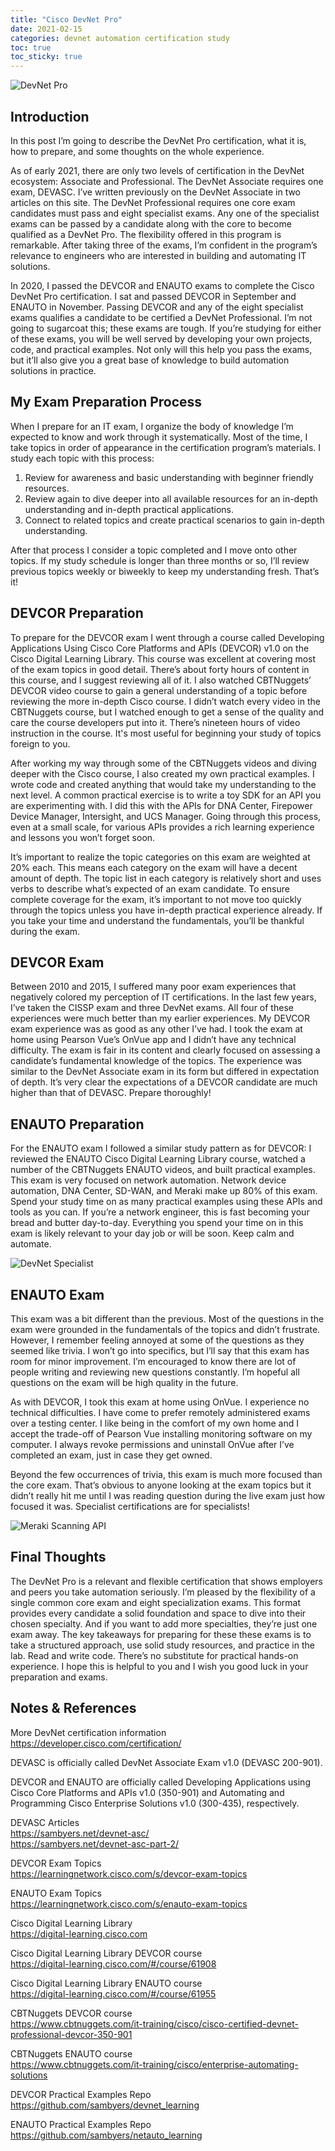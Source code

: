 ```yaml
---
title: "Cisco DevNet Pro"
date: 2021-02-15
categories: devnet automation certification study
toc: true
toc_sticky: true
---
```


![DevNet Pro](../assets/images/devnetpro.png)

## Introduction

In this post I’m going to describe the DevNet Pro certification, what it is, how to prepare, and some thoughts on the whole experience.

As of early 2021, there are only two levels of certification in the DevNet ecosystem: Associate and Professional. The DevNet Associate requires one exam, DEVASC. I’ve written previously on the DevNet Associate in two articles on this site. The DevNet Professional requires one core exam candidates must pass and eight specialist exams. Any one of the specialist exams can be passed by a candidate along with the core to become qualified as a DevNet Pro. The flexibility offered in this program is remarkable. After taking three of the exams, I’m confident in the program’s relevance to engineers who are interested in building and automating IT solutions.

In 2020, I passed the DEVCOR and ENAUTO exams to complete the Cisco DevNet Pro certification. I sat and passed DEVCOR in September and ENAUTO in November. Passing DEVCOR and any of the eight specialist exams qualifies a candidate to be certified a DevNet Professional. I’m not going to sugarcoat this; these exams are tough. If you’re studying for either of these exams, you will be well served by developing your own projects, code, and practical examples. Not only will this help you pass the exams, but it’ll also give you a great base of knowledge to build automation solutions in practice.

## My Exam Preparation Process

When I prepare for an IT exam, I organize the body of knowledge I’m expected to know and work through it systematically. Most of the time, I take topics in order of appearance in the certification program’s materials. I study each topic with this process:

1) Review for awareness and basic understanding with beginner friendly resources.
2) Review again to dive deeper into all available resources for an in-depth understanding and in-depth practical applications.
3) Connect to related topics and create practical scenarios to gain in-depth understanding.

After that process I consider a topic completed and I move onto other topics. If my study schedule is longer than three months or so, I’ll review previous topics weekly or biweekly to keep my understanding fresh. That’s it!

## DEVCOR Preparation

To prepare for the DEVCOR exam I went through a course called Developing Applications Using Cisco Core Platforms and APIs (DEVCOR) v1.0 on the Cisco Digital Learning Library. This course was excellent at covering most of the exam topics in good detail. There’s about forty hours of content in this course, and I suggest reviewing all of it. I also watched CBTNuggets’ DEVCOR video course to gain a general understanding of a topic before reviewing the more in-depth Cisco course. I didn’t watch every video in the CBTNuggets course, but I watched enough to get a sense of the quality and care the course developers put into it. There’s nineteen hours of video instruction in the course. It's most useful for beginning your study of topics foreign to you.

After working my way through some of the CBTNuggets videos and diving deeper with the Cisco course, I also created my own practical examples. I wrote code and created anything that would take my understanding to the next level. A common practical exercise is to write a toy SDK for an API you are experimenting with. I did this with the APIs for DNA Center, Firepower Device Manager, Intersight, and UCS Manager. Going through this process, even at a small scale, for various APIs provides a rich learning experience and lessons you won’t forget soon.

It’s important to realize the topic categories on this exam are weighted at 20% each. This means each category on the exam will have a decent amount of depth. The topic list in each category is relatively short and uses verbs to describe what’s expected of an exam candidate. To ensure complete coverage for the exam, it’s important to not move too quickly through the topics unless you have in-depth practical experience already. If you take your time and understand the fundamentals, you’ll be thankful during the exam.

## DEVCOR Exam

Between 2010 and 2015, I suffered many poor exam experiences that negatively colored my perception of IT certifications. In the last few years, I’ve taken the CISSP exam and three DevNet exams. All four of these experiences were much better than my earlier experiences. My DEVCOR exam experience was as good as any other I’ve had. I took the exam at home using Pearson Vue’s OnVue app and I didn’t have any technical difficulty. The exam is fair in its content and clearly focused on assessing a candidate’s fundamental knowledge of the topics. The experience was similar to the DevNet Associate exam in its form but differed in expectation of depth. It’s very clear the expectations of a DEVCOR candidate are much higher than that of DEVASC. Prepare thoroughly!

## ENAUTO Preparation

For the ENAUTO exam I followed a similar study pattern as for DEVCOR: I reviewed the ENAUTO Cisco Digital Learning Library course, watched a number of the CBTNuggets ENAUTO videos, and built practical examples. This exam is very focused on network automation. Network device automation, DNA Center, SD-WAN, and Meraki make up 80% of this exam. Spend your study time on as many practical examples using these APIs and tools as you can. If you’re a network engineer, this is fast becoming your bread and butter day-to-day. Everything you spend your time on in this exam is likely relevant to your day job or will be soon. Keep calm and automate.

![DevNet Specialist](../assets/images/devnetspec.png)

## ENAUTO Exam

This exam was a bit different than the previous. Most of the questions in the exam were grounded in the fundamentals of the topics and didn’t frustrate. However, I remember feeling annoyed at some of the questions as they seemed like trivia. I won’t go into specifics, but I’ll say that this exam has room for minor improvement. I’m encouraged to know there are lot of people writing and reviewing new questions constantly. I’m hopeful all questions on the exam will be high quality in the future.

As with DEVCOR, I took this exam at home using OnVue. I experience no technical difficulties. I have come to prefer remotely administered exams over a testing center. I like being in the comfort of my own home and I accept the trade-off of Pearson Vue installing monitoring software on my computer. I always revoke permissions and uninstall OnVue after I’ve completed an exam, just in case they get owned.

Beyond the few occurrences of trivia, this exam is much more focused than the core exam. That’s obvious to anyone looking at the exam topics but it didn’t really hit me until I was reading question during the live exam just how focused it was. Specialist certifications are for specialists!

![Meraki Scanning API](../assets/images/scanningapi.png)

## Final Thoughts

The DevNet Pro is a relevant and flexible certification that shows employers and peers you take automation seriously. I’m pleased by the flexibility of a single common core exam and eight specialization exams. This format provides every candidate a solid foundation and space to dive into their chosen specialty. And if you want to add more specialties, they’re just one exam away. The key takeaways for preparing for these these exams is to take a structured approach, use solid study resources, and practice in the lab. Read and write code. There’s no substitute for practical hands-on experience. I hope this is helpful to you and I wish you good luck in your preparation and exams.

## Notes & References

More DevNet certification information  
<https://developer.cisco.com/certification/>

DEVASC is officially called DevNet Associate Exam v1.0 (DEVASC 200-901).

DEVCOR and ENAUTO are officially called Developing Applications using Cisco Core Platforms and APIs v1.0 (350-901) and Automating and Programming Cisco Enterprise Solutions v1.0 (300-435), respectively.

 DEVASC Articles  
<https://sambyers.net/devnet-asc/>  
<https://sambyers.net/devnet-asc-part-2/>

DEVCOR Exam Topics  
<https://learningnetwork.cisco.com/s/devcor-exam-topics>

ENAUTO Exam Topics  
<https://learningnetwork.cisco.com/s/enauto-exam-topics>

Cisco Digital Learning Library  
<https://digital-learning.cisco.com>

Cisco Digital Learning Library DEVCOR course  
<https://digital-learning.cisco.com/#/course/61908>

Cisco Digital Learning Library ENAUTO course  
<https://digital-learning.cisco.com/#/course/61955>

CBTNuggets DEVCOR course  
<https://www.cbtnuggets.com/it-training/cisco/cisco-certified-devnet-professional-devcor-350-901>

CBTNuggets ENAUTO course  
<https://www.cbtnuggets.com/it-training/cisco/enterprise-automating-solutions>

DEVCOR Practical Examples Repo  
<https://github.com/sambyers/devnet_learning>

ENAUTO Practical Examples Repo  
<https://github.com/sambyers/netauto_learning>
